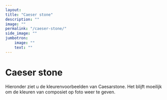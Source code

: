 ```yaml
---
layout: 
title: "Caeser stone"
description: ""
image: ""
permalink: "/caeser-stone/"
side_image: ""
jumbotron:
    image: ""
    text: ""
---
```


# Caeser stone

Hieronder ziet u de kleurenvoorbeelden van Caesarstone. Het blijft moeilijk om de kleuren van composiet op foto weer te geven.